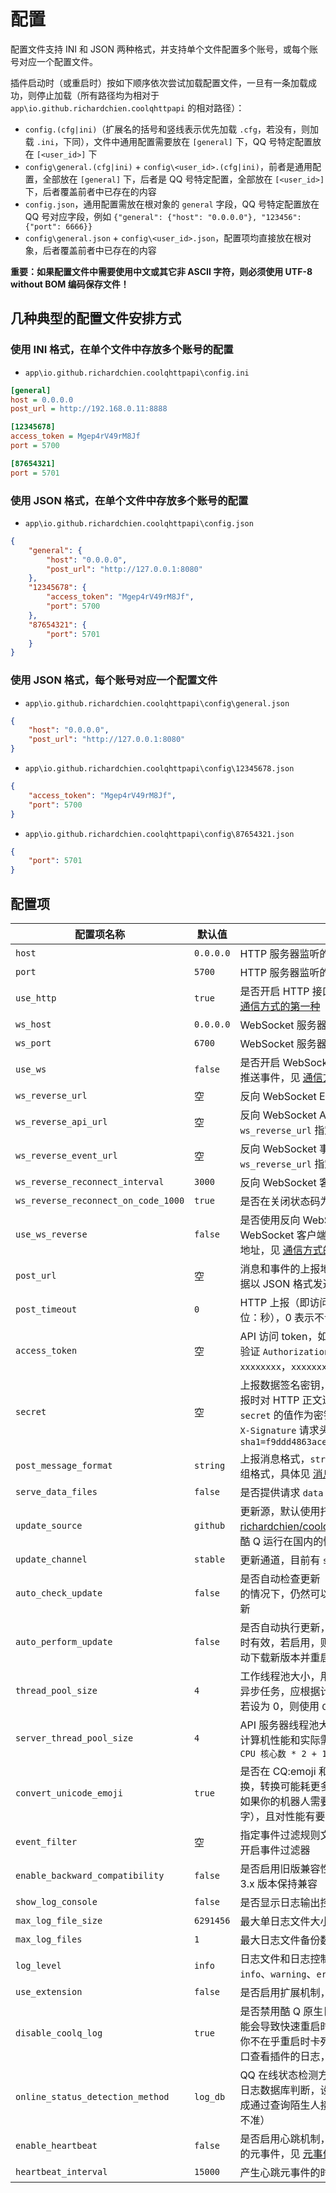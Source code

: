 # 配置

配置文件支持 INI 和 JSON 两种格式，并支持单个文件配置多个账号，或每个账号对应一个配置文件。

插件启动时（或重启时）按如下顺序依次尝试加载配置文件，一旦有一条加载成功，则停止加载（所有路径均为相对于 `app\io.github.richardchien.coolqhttpapi` 的相对路径）：

- `config.(cfg|ini)`（扩展名的括号和竖线表示优先加载 `.cfg`，若没有，则加载 `.ini`，下同），文件中通用配置需要放在 `[general]` 下，QQ 号特定配置放在 `[<user_id>]` 下
- `config\general.(cfg|ini)` + `config\<user_id>.(cfg|ini)`，前者是通用配置，全部放在 `[general]` 下，后者是 QQ 号特定配置，全部放在 `[<user_id>]` 下，后者覆盖前者中已存在的内容
- `config.json`，通用配置需放在根对象的 `general` 字段，QQ 号特定配置放在 QQ 号对应字段，例如 `{"general": {"host": "0.0.0.0"}, "123456": {"port": 6666}}`
- `config\general.json` + `config\<user_id>.json`，配置项均直接放在根对象，后者覆盖前者中已存在的内容

**重要：如果配置文件中需要使用中文或其它非 ASCII 字符，则必须使用 UTF-8 without BOM 编码保存文件！**

## 几种典型的配置文件安排方式

### 使用 INI 格式，在单个文件中存放多个账号的配置

- `app\io.github.richardchien.coolqhttpapi\config.ini`

```ini
[general]
host = 0.0.0.0
post_url = http://192.168.0.11:8888

[12345678]
access_token = Mgep4rV49rM8Jf
port = 5700

[87654321]
port = 5701
```

### 使用 JSON 格式，在单个文件中存放多个账号的配置

- `app\io.github.richardchien.coolqhttpapi\config.json`

```json
{
    "general": {
        "host": "0.0.0.0",
        "post_url": "http://127.0.0.1:8080"
    },
    "12345678": {
        "access_token": "Mgep4rV49rM8Jf",
        "port": 5700
    },
    "87654321": {
        "port": 5701
    }
}
```

### 使用 JSON 格式，每个账号对应一个配置文件

- `app\io.github.richardchien.coolqhttpapi\config\general.json`

```json
{
    "host": "0.0.0.0",
    "post_url": "http://127.0.0.1:8080"
}
```

- `app\io.github.richardchien.coolqhttpapi\config\12345678.json`

```json
{
    "access_token": "Mgep4rV49rM8Jf",
    "port": 5700
}
```

- `app\io.github.richardchien.coolqhttpapi\config\87654321.json`

```json
{
    "port": 5701
}
```

## 配置项

| 配置项名称 | 默认值 | 说明 |
| -------- | ------ | --- |
| `host` | `0.0.0.0` | HTTP 服务器监听的 IP |
| `port` | `5700` | HTTP 服务器监听的端口 |
| `use_http` | `true` | 是否开启 HTTP 接口，即通过 HTTP 调用 API，见 [通信方式的第一种](/CommunicationMethods#插件作为-http-服务端) |
| `ws_host` | `0.0.0.0` | WebSocket 服务器监听的 IP |
| `ws_port` | `6700` | WebSocket 服务器监听的端口 |
| `use_ws` | `false` | 是否开启 WebSocket 服务器，可用于调用 API 和推送事件，见 [通信方式的第二种](/CommunicationMethods#插件作为-websocket-服务端) |
| `ws_reverse_url` | 空 | 反向 WebSocket Event 和事件上报的共用地址 |
| `ws_reverse_api_url` | 空 | 反向 WebSocket API 地址，如果为空，则使用 `ws_reverse_url` 指定的值 |
| `ws_reverse_event_url` | 空 | 反向 WebSocket 事件上报地址，如果为空，则使用 `ws_reverse_url` 指定的值 |
| `ws_reverse_reconnect_interval` | `3000` | 反向 WebSocket 客户端断线重连间隔，单位毫秒 |
| `ws_reverse_reconnect_on_code_1000` | `true` | 是否在关闭状态码为 1000 的时候重连 |
| `use_ws_reverse` | `false` | 是否使用反向 WebSocket 服务，即插件作为 WebSocket 客户端主动连接指定的 API 和事件上报地址，见 [通信方式的第三种](/CommunicationMethods#插件作为-websocket-客户端（反向-websocket）) |
| `post_url` | 空 | 消息和事件的上报地址，通过 POST 方式请求，数据以 JSON 格式发送 |
| `post_timeout` | `0` | HTTP 上报（即访问 `post_url`）的超时时间（单位：秒），0 表示不设置超时 |
| `access_token` | 空 | API 访问 token，如果不为空，则会在接收到请求时验证 `Authorization` 请求头是否为 `Token xxxxxxxx`，`xxxxxxxx` 为 access token |
| `secret` | 空 | 上报数据签名密钥，如果不为空，则会在 HTTP 上报时对 HTTP 正文进行 HMAC SHA1 哈希，使用 `secret` 的值作为密钥，计算出的哈希值放在上报的 `X-Signature` 请求头，例如 `X-Signature: sha1=f9ddd4863ace61e64f462d41ca311e3d2c1176e2` |
| `post_message_format` | `string` | 上报消息格式，`string` 为字符串格式，`array` 为数组格式，具体见 [消息格式](/Message) |
| `serve_data_files` | `false` | 是否提供请求 `data` 目录的文件的功能 |
| `update_source` | `github` | 更新源，默认使用托管在 GitHub 的 [richardchien/coolq-http-api-release](https://github.com/richardchien/coolq-http-api-release) 仓库，对于酷 Q 运行在国内的情况，可以换成 `gitee` |
| `update_channel` | `stable` | 更新通道，目前有 `stable`、`beta`、`alpha` 三个 |
| `auto_check_update` | `false` | 是否自动检查更新（每次启用插件时检查），不启用的情况下，仍然可以在酷 Q 应用菜单中手动检查更新 |
| `auto_perform_update` | `false` | 是否自动执行更新，仅在 `auto_check_update` 启用时有效，若启用，则插件将在自动检查到更新后，自动下载新版本并重启酷 Q 生效 |
| `thread_pool_size` | `4` | 工作线程池大小，用于异步发送消息和一些其它小的异步任务，应根据计算机性能和实际需求适当调节，若设为 0，则使用 `CPU 核心数 * 2 + 1` |
| `server_thread_pool_size` | `4` | API 服务器线程池大小，用于异步处理请求，应根据计算机性能和实际需求适当调节，若设为 0，则使用 `CPU 核心数 * 2 + 1` |
| `convert_unicode_emoji` | `true` | 是否在 CQ:emoji 和实际的 Unicode 之间进行转换，转换可能耗更多时间，但日常情况下影响不大，如果你的机器人需要处理非常大段的消息（上千字），且对性能有要求，可以考虑关闭转换 |
| `event_filter` | 空 | 指定事件过滤规则文件，见 [事件过滤器](/EventFilter)，留空将不开启事件过滤器 |
| `enable_backward_compatibility` | `false` | 是否启用旧版兼容性，启用时**事件上报**的数据将和 3.x 版本保持兼容 |
| `show_log_console` | `false` | 是否显示日志输出控制台 |
| `max_log_file_size` | `6291456` | 最大单日志文件大小，默认 6 MB |
| `max_log_files` | `1` | 最大日志文件备份数量（采用日志轮替机制） |
| `log_level` | `info` | 日志文件和日志控制台的日志等级，可选 `debug`、`info`、`warning`、`error`、`fatal` |
| `use_extension` | `false` | 是否启用扩展机制，见 [扩展](/Extension) |
| `disable_coolq_log` | `true` | 是否禁用酷 Q 原生日志，由于使用酷 Q 原生日志可能会导致快速重启时插件卡死，所以默认禁用，如果你不在乎重启时卡死，并且需要在酷 Q 原生日志窗口查看插件的日志，可以将此项设为 false |
| `online_status_detection_method` | `log_db` | QQ 在线状态检测方式，默认（`log_db`）从酷 Q 的日志数据库判断，设为 `get_stranger_info` 可切换成通过查询陌生人接口判断（频繁请求可能导致结果不准） |
| `enable_heartbeat` | `false` | 是否启用心跳机制，启用时会产生类型为 `heartbeat` 的元事件，见 [元事件](/Post#元事件) |
| `heartbeat_interval` | `15000` | 产生心跳元事件的时间间隔，默认 15 秒 |
